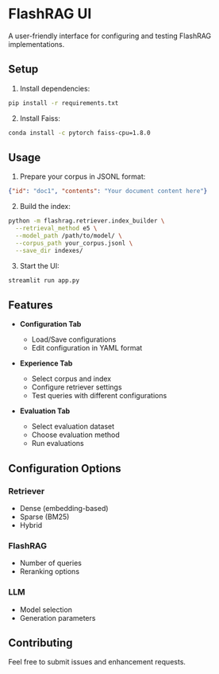 # FlashRAG UI

A user-friendly interface for configuring and testing FlashRAG implementations.

## Setup

1. Install dependencies:
```bash
pip install -r requirements.txt
```

2. Install Faiss:
```bash
conda install -c pytorch faiss-cpu=1.8.0
```

## Usage

1. Prepare your corpus in JSONL format:
```json
{"id": "doc1", "contents": "Your document content here"}
```

2. Build the index:
```bash
python -m flashrag.retriever.index_builder \
  --retrieval_method e5 \
  --model_path /path/to/model/ \
  --corpus_path your_corpus.jsonl \
  --save_dir indexes/
```

3. Start the UI:
```bash
streamlit run app.py
```

## Features

- **Configuration Tab**
  - Load/Save configurations
  - Edit configuration in YAML format

- **Experience Tab**
  - Select corpus and index
  - Configure retriever settings
  - Test queries with different configurations

- **Evaluation Tab**
  - Select evaluation dataset
  - Choose evaluation method
  - Run evaluations

## Configuration Options

### Retriever
- Dense (embedding-based)
- Sparse (BM25)
- Hybrid

### FlashRAG
- Number of queries
- Reranking options

### LLM
- Model selection
- Generation parameters

## Contributing

Feel free to submit issues and enhancement requests. 